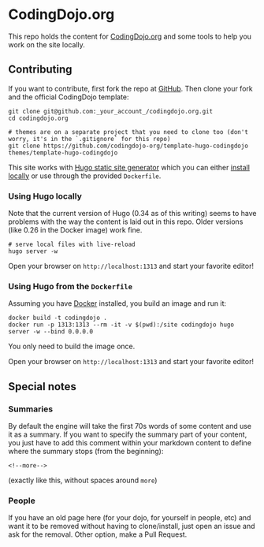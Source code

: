 # CodingDojo.org

This repo holds the content for [CodingDojo.org](http://codingdojo.org/) and some tools
to help you work on the site locally.

## Contributing

If you want to contribute, first fork the repo at [GitHub](https://github.com/codingdojo-org/codingdojo.org).
Then clone your fork and the official CodingDojo template:

    git clone git@github.com:_your_account_/codingdojo.org.git
    cd codingdojo.org
    
    # themes are on a separate project that you need to clone too (don't worry, it's in the `.gitignore` for this repo)
    git clone https://github.com/codingdojo-org/template-hugo-codingdojo themes/template-hugo-codingdojo

This site works with [Hugo static site generator](https://gohugo.io/) which you can either
[install locally](https://gohugo.io/getting-started/installing/) or use through the provided
`Dockerfile`.

### Using Hugo locally

Note that the current version of Hugo (0.34 as of this writing) seems to have problems with the way
the content is laid out in this repo.  Older versions (like 0.26 in the Docker image) work fine.

    # serve local files with live-reload
    hugo server -w

Open your browser on `http://localhost:1313` and start your favorite editor!

### Using Hugo from the `Dockerfile`

Assuming you have [Docker](https://www.docker.com/community-edition) installed, you build an image and run it:

	docker build -t codingdojo .
	docker run -p 1313:1313 --rm -it -v $(pwd):/site codingdojo hugo server -w --bind 0.0.0.0

You only need to build the image once.

Open your browser on `http://localhost:1313` and start your favorite editor!

## Special notes

### Summaries

By default the engine will take the first 70s words of some content and 
use it as a summary. If you want to specify the summary part of your content,
you just have to add this comment within your markdown content to define 
where the summary stops (from the beginning):

    <!--more-->

(exactly like this, without spaces around `more`)

### People

If you have an old page here (for your dojo, for yourself in people, etc) 
and want it to be removed without having to clone/install, 
just open an issue and ask for the removal. Other option, make a Pull Request.

